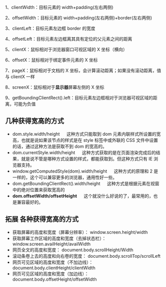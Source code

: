 1、clientWidth：目标元素的 width+padding(左右两侧)

2、offsetWidth：目标元素的 width+padding(左右两侧)+border(左右两侧)

3、clientLeft：目标元素左边框 border 的宽度

4、offsetLeft：目标元素左边框离其具有定位的父元素之间的距离

5、clientX：鼠标相对于浏览器窗口可视区域的 X 坐标（横向）

6、offsetX：鼠标相对于绑定事件元素的 X 坐标

7、pageX：鼠标相对于文档的 X 坐标，会计算滚动距离；如果没有滚动距离，值与 clientX 一样

8、screenX：鼠标相对于**显示器**屏幕左侧的 X 坐标

9、getBoundingClientRect().left：目标元素左边框相对于浏览器可视区域的距离，可能为负值

## 几种获得宽高的方式

- dom.style.width/height   这种方式只能取到 dom 元素内联样式所设置的宽高，也就是说如果该节点的样式是在 style 标签中或外联的 CSS 文件中设置的话，通过这种方法是获取不到 dom 的宽高的。
- dom.currentStyle.width/height   这种方式获取的是在页面渲染完成后的结果，就是说不管是哪种方式设置的样式，都能获取到。但这种方式只有 IE 浏览器支持。
- window.getComputedStyle(dom).width/height   这种方式的原理和 2 是一样的，这个可以兼容更多的浏览器，通用性好一些。
- dom.getBoundingClientRect().width/height   这种方式是根据元素在视窗中的绝对位置来获取宽高的
- **dom.offsetWidth/offsetHeight**   这个就没什么好说的了，最常用的，也是兼容最好的。

## 拓展 各种获得宽高的方式

- 获取屏幕的高度和宽度（屏幕分辨率）： window.screen.height/width
- 获取屏幕工作区域的高度和宽度（去掉状态栏）： window.screen.availHeight/availWidth
- 网页全文的高度和宽度： document.body.scrollHeight/Width
- 滚动条卷上去的高度和向右卷的宽度： document.body.scrollTop/scrollLeft
- 网页可见区域的高度和宽度（不加边线）： document.body.clientHeight/clientWidth
- 网页可见区域的高度和宽度（加边线）： document.body.offsetHeight/offsetWidth
